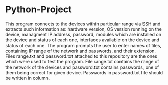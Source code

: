 # Python-Project
This program connects to the devices within particular range via SSH and extracts such information as: hardware version, OS version running on the device, managment IP address, password, modules which are installed on the device and status of each one, interfaces available on the device and status of each one. The program prompts the user to enter names of files, containing IP range of the network and passwords, and their extension. Files range.txt and password.txt attached to this repository are the ones which were used to test the program. File range.txt contains the range of the network of the devices and password.txt contains passwords, one of them being correct for given device. Passwords in password.txt file should be written in column.

